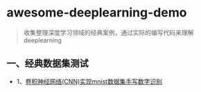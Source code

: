 # awesome-deeplearning-demo
> 收集整理深度学习领域的经典案例，通过实际的编写代码来理解deeplearning
## 一、经典数据集测试
 * 1、[卷积神经网络(CNN)实现mnist数据集手写数字识别](https://github.com/li-donglei/awesome-deeplearning-demo/blob/master/ClassicalDatasets/mnist.py)

